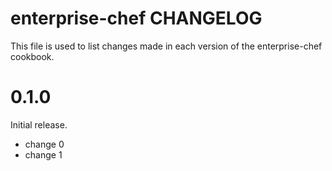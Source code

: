 # enterprise-chef CHANGELOG

This file is used to list changes made in each version of the enterprise-chef cookbook.

# 0.1.0

Initial release.

- change 0
- change 1

